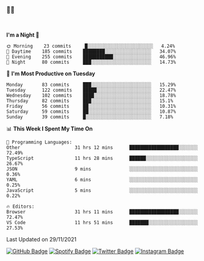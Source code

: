 ### 🤙🍺

<!-- <a href="https://github-readme-stats.vercel.app/api?username=hzak2xx&count_private=true&show_icons=true&theme=dracula">
  <img align="center" src="https://github-readme-stats.vercel.app/api?username=hzak2xx&count_private=true&show_icons=true&theme=dracula" />
</a>
</br> -->
</br>

<!--START_SECTION:waka-->
**I'm a Night 🦉** 

```text
🌞 Morning    23 commits     █░░░░░░░░░░░░░░░░░░░░░░░░   4.24% 
🌆 Daytime    185 commits    ████████░░░░░░░░░░░░░░░░░   34.07% 
🌃 Evening    255 commits    ███████████░░░░░░░░░░░░░░   46.96% 
🌙 Night      80 commits     ███░░░░░░░░░░░░░░░░░░░░░░   14.73%

```
📅 **I'm Most Productive on Tuesday** 

```text
Monday       83 commits     ███░░░░░░░░░░░░░░░░░░░░░░   15.29% 
Tuesday      122 commits    █████░░░░░░░░░░░░░░░░░░░░   22.47% 
Wednesday    102 commits    ████░░░░░░░░░░░░░░░░░░░░░   18.78% 
Thursday     82 commits     ███░░░░░░░░░░░░░░░░░░░░░░   15.1% 
Friday       56 commits     ██░░░░░░░░░░░░░░░░░░░░░░░   10.31% 
Saturday     59 commits     ██░░░░░░░░░░░░░░░░░░░░░░░   10.87% 
Sunday       39 commits     █░░░░░░░░░░░░░░░░░░░░░░░░   7.18%

```


📊 **This Week I Spent My Time On** 

```text
💬 Programming Languages: 
Other                    31 hrs 12 mins      ██████████████████░░░░░░░   72.49% 
TypeScript               11 hrs 28 mins      ██████░░░░░░░░░░░░░░░░░░░   26.67% 
JSON                     9 mins              ░░░░░░░░░░░░░░░░░░░░░░░░░   0.36% 
YAML                     6 mins              ░░░░░░░░░░░░░░░░░░░░░░░░░   0.25% 
JavaScript               5 mins              ░░░░░░░░░░░░░░░░░░░░░░░░░   0.22%

🔥 Editors: 
Browser                  31 hrs 11 mins      ██████████████████░░░░░░░   72.47% 
VS Code                  11 hrs 51 mins      ███████░░░░░░░░░░░░░░░░░░   27.53%

```


 Last Updated on 29/11/2021
<!--END_SECTION:waka-->

[![GitHub Badge](https://img.shields.io/badge/GitHub-100000?style=for-the-badge&logo=github&logoColor=white)](https://github.com/hzak2xx)
[![Spotify Badge](https://img.shields.io/badge/Spotify-1ED760?&style=for-the-badge&logo=spotify&logoColor=white)](https://open.spotify.com/user/uf90s6sbbh75a1mt44clkhkvf)
[![Twitter Badge](https://img.shields.io/badge/Twitter-1DA1F2?style=for-the-badge&logo=twitter&logoColor=white)](https://twitter.com/hzak2xx)
[![Instagram Badge](https://img.shields.io/badge/Instagram-E4405F?style=for-the-badge&logo=instagram&logoColor=white)](https://www.instagram.com/hzak2xx/)
